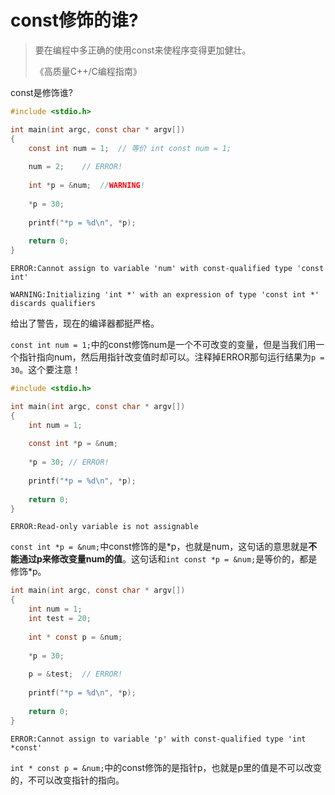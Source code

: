 # const修饰的谁?

> 要在编程中多正确的使用const来使程序变得更加健壮。
>
> 《高质量C++/C编程指南》

const是修饰谁?

```c
#include <stdio.h>

int main(int argc, const char * argv[])
{
    const int num = 1;	// 等价 int const num = 1;
    
    num = 2;	// ERROR!
    
    int *p = &num;	//WARNING!
    
    *p = 30;
    
    printf("*p = %d\n", *p);
    
    return 0;
}
```

`ERROR:Cannot assign to variable 'num' with const-qualified type 'const int'`

`WARNING:Initializing 'int *' with an expression of type 'const int *' discards qualifiers`

给出了警告，现在的编译器都挺严格。

`const int num = 1;`中的const修饰num是一个不可改变的变量，但是当我们用一个指针指向num，然后用指针改变值时却可以。注释掉ERROR那句运行结果为`p = 30`。这个要注意！

```c
#include <stdio.h>

int main(int argc, const char * argv[])
{
    int num = 1;
    
    const int *p = &num;
    
    *p = 30; // ERROR!
    
    printf("*p = %d\n", *p);
    
    return 0;
}
```

`ERROR:Read-only variable is not assignable`

`const int *p = &num;`中const修饰的是*p，也就是num，这句话的意思就是**不能通过p来修改变量num的值**。这句话和`int const *p = &num;`是等价的，都是修饰\*p。

```c
int main(int argc, const char * argv[])
{
    int num = 1;
    int test = 20;
    
    int * const p = &num;
    
    *p = 30;
    
    p = &test;	// ERROR!
    
    printf("*p = %d\n", *p);
    
    return 0;
}
```

`ERROR:Cannot assign to variable 'p' with const-qualified type 'int *const'`

`int * const p = &num;`中的const修饰的是指针p，也就是p里的值是不可以改变的，不可以改变指针的指向。